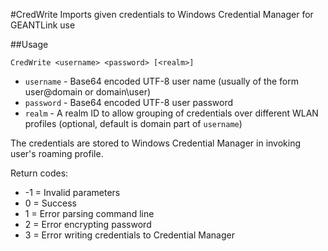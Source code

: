#CredWrite
Imports given credentials to Windows Credential Manager for GEANTLink use

##Usage
```
CredWrite <username> <password> [<realm>]
```

- `username` - Base64 encoded UTF-8 user name (usually of the form user@domain or domain\user)
- `password` - Base64 encoded UTF-8 user password
- `realm`    - A realm ID to allow grouping of credentials over different WLAN profiles (optional, default is domain part of `username`)

The credentials are stored to Windows Credential Manager in invoking user's roaming profile.

Return codes:
- -1 = Invalid parameters
- 0  = Success
- 1  = Error parsing command line
- 2  = Error encrypting password
- 3  = Error writing credentials to Credential Manager
